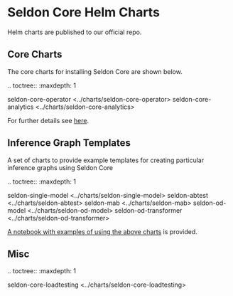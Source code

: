 # Seldon Core Helm Charts

Helm charts are published to our official repo.

## Core Charts

The core charts for installing Seldon Core are shown below.

.. toctree::
   :maxdepth: 1

   seldon-core-operator <../charts/seldon-core-operator>
   seldon-core-analytics <../charts/seldon-core-analytics>

For further details see [here](../workflow/install.md).

## Inference Graph Templates

A set of charts to provide example templates for creating particular inference graphs using Seldon Core

.. toctree::
   :maxdepth: 1

   seldon-single-model <../charts/seldon-single-model>
   seldon-abtest <../charts/seldon-abtest>
   seldon-mab <../charts/seldon-mab>
   seldon-od-model <../charts/seldon-od-model>
   seldon-od-transformer <../charts/seldon-od-transformer>

[A notebook with examples of using the above charts](https://docs.seldon.io/projects/seldon-core/en/latest/examples/helm_examples.html) is provided.

## Misc

.. toctree::
   :maxdepth: 1

   seldon-core-loadtesting <../charts/seldon-core-loadtesting>

